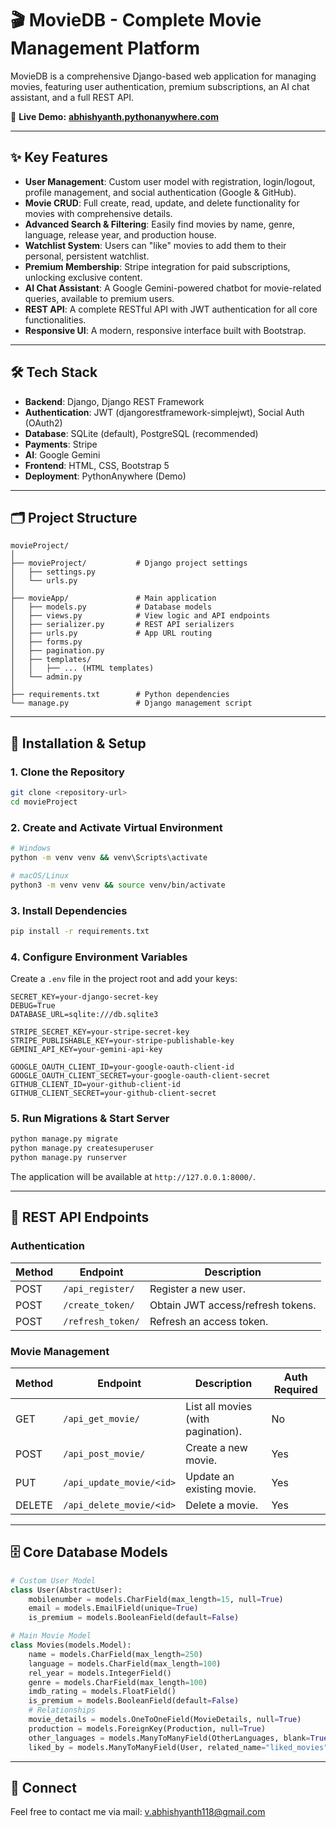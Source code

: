 # 🎬 MovieDB - Complete Movie Management Platform

MovieDB is a comprehensive Django-based web application for managing movies, featuring user authentication, premium subscriptions, an AI chat assistant, and a full REST API.

🔗 **Live Demo:** [**abhishyanth.pythonanywhere.com**](https://abhishyanth.pythonanywhere.com)

-----

## ✨ Key Features

  - **User Management**: Custom user model with registration, login/logout, profile management, and social authentication (Google & GitHub).
  - **Movie CRUD**: Full create, read, update, and delete functionality for movies with comprehensive details.
  - **Advanced Search & Filtering**: Easily find movies by name, genre, language, release year, and production house.
  - **Watchlist System**: Users can "like" movies to add them to their personal, persistent watchlist.
  - **Premium Membership**: Stripe integration for paid subscriptions, unlocking exclusive content.
  - **AI Chat Assistant**: A Google Gemini-powered chatbot for movie-related queries, available to premium users.
  - **REST API**: A complete RESTful API with JWT authentication for all core functionalities.
  - **Responsive UI**: A modern, responsive interface built with Bootstrap.

-----

## 🛠️ Tech Stack

  - **Backend**: Django, Django REST Framework
  - **Authentication**: JWT (djangorestframework-simplejwt), Social Auth (OAuth2)
  - **Database**: SQLite (default), PostgreSQL (recommended)
  - **Payments**: Stripe
  - **AI**: Google Gemini
  - **Frontend**: HTML, CSS, Bootstrap 5
  - **Deployment**: PythonAnywhere (Demo)

-----

## 🗂️ Project Structure

```
movieProject/
│
├── movieProject/           # Django project settings
│   ├── settings.py
│   └── urls.py
│
├── movieApp/               # Main application
│   ├── models.py           # Database models
│   ├── views.py            # View logic and API endpoints
│   ├── serializer.py       # REST API serializers
│   ├── urls.py             # App URL routing
│   ├── forms.py
│   ├── pagination.py
│   ├── templates/
│   │   ├── ... (HTML templates)
│   └── admin.py
│
├── requirements.txt        # Python dependencies
└── manage.py               # Django management script
```

-----

## 🚀 Installation & Setup

### 1\. Clone the Repository

```bash
git clone <repository-url>
cd movieProject
```

### 2\. Create and Activate Virtual Environment

```bash
# Windows
python -m venv venv && venv\Scripts\activate

# macOS/Linux
python3 -m venv venv && source venv/bin/activate
```

### 3\. Install Dependencies

```bash
pip install -r requirements.txt
```

### 4\. Configure Environment Variables

Create a `.env` file in the project root and add your keys:

```env
SECRET_KEY=your-django-secret-key
DEBUG=True
DATABASE_URL=sqlite:///db.sqlite3

STRIPE_SECRET_KEY=your-stripe-secret-key
STRIPE_PUBLISHABLE_KEY=your-stripe-publishable-key
GEMINI_API_KEY=your-gemini-api-key

GOOGLE_OAUTH_CLIENT_ID=your-google-oauth-client-id
GOOGLE_OAUTH_CLIENT_SECRET=your-google-oauth-client-secret
GITHUB_CLIENT_ID=your-github-client-id
GITHUB_CLIENT_SECRET=your-github-client-secret
```

### 5\. Run Migrations & Start Server

```bash
python manage.py migrate
python manage.py createsuperuser
python manage.py runserver
```

The application will be available at `http://127.0.0.1:8000/`.

-----

## 🔌 REST API Endpoints

### Authentication

| Method | Endpoint | Description |
|--------|----------|-------------|
| POST | `/api_register/` | Register a new user. |
| POST | `/create_token/` | Obtain JWT access/refresh tokens. |
| POST | `/refresh_token/` | Refresh an access token. |

### Movie Management

| Method | Endpoint | Description | Auth Required |
|--------|----------|-------------|---------------|
| GET | `/api_get_movie/` | List all movies (with pagination). | No |
| POST | `/api_post_movie/` | Create a new movie. | Yes |
| PUT | `/api_update_movie/<id>` | Update an existing movie. | Yes |
| DELETE | `/api_delete_movie/<id>` | Delete a movie. | Yes |

-----

## 🗄️ Core Database Models

```python
# Custom User Model
class User(AbstractUser):
    mobilenumber = models.CharField(max_length=15, null=True)
    email = models.EmailField(unique=True)
    is_premium = models.BooleanField(default=False)

# Main Movie Model
class Movies(models.Model):
    name = models.CharField(max_length=250)
    language = models.CharField(max_length=100)
    rel_year = models.IntegerField()
    genre = models.CharField(max_length=100)
    imdb_rating = models.FloatField()
    is_premium = models.BooleanField(default=False)
    # Relationships
    movie_details = models.OneToOneField(MovieDetails, null=True)
    production = models.ForeignKey(Production, null=True)
    other_languages = models.ManyToManyField(OtherLanguages, blank=True)
    liked_by = models.ManyToManyField(User, related_name="liked_movies")
```

-----

## 💌 Connect
Feel free to contact me via mail: v.abhishyanth118@gmail.com
